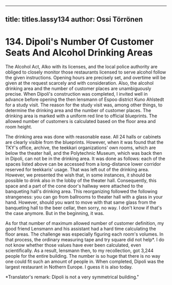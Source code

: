 
---

title: titles.lassy134
author: Ossi Törrönen
---


    
# 134. Dipoli's Number Of Customer Seats And Alcohol Drinking Areas

The Alcohol Act, Alko with its licenses, and the local police authority are obliged to closely monitor those restaurants licensed to serve alcohol follow the given instructions. Opening hours are precisely set, and overtime will be given at the request scarcely and with consideration. Also, the alcohol drinking area and the number of customer places are unambiguously precise. When Dipoli's construction was completed, I invited well in advance before opening the then lensmann of Espoo district Kuno Ahlstedt for a study visit. The reason for the study visit was, among other things, to determine the drinking area and the number of customer places. The drinking area is marked with a uniform red line to official blueprints. The allowed number of customers is calculated based on the floor area and room height.

The drinking area was done with reasonable ease. All 24 halls or cabinets are clearly visible from the blueprints. However, when it was found that the TKY's office, archive, the teekkari organizations' own rooms, which are below the theater hall, and the Polytechnic Museum, which was back then in Dipoli, can not be in the drinking area. It was done as follows: each of the spaces listed above can be accessed from a long-distance lower corridor reserved for teekkaris' usage. That was left out of the drinking area. However, we presented the wish that, in some instances, it should be possible to drink also in the lobby of the theater hall.
Consequently, this space and a part of the cone door's hallway were attached to the banqueting hall's drinking area. This reorganizing followed the following strangeness: you can go from ballrooms to theater hall with a glass in your hand. However, should you want to move with that same glass from the banqueting hall to the beer cellar, then sorry, no way. I  don't know if that's the case anymore. But in the beginning, it was.

As for that number of maximum allowed number of customer definition, my good friend Lensmann and his assistant had a hard time calculating the floor areas. The challenge was especially figuring each room's volumes. In that process, the ordinary measuring tape and try square did not help\*. I do not know whether those values have ever been calculated, even scientifically. As a result, lensmann then, to my recollection, got 3,244 people for the entire building. The number is so huge that there is no way one could fit such an amount of people in. When completed, Dipoli was the largest restaurant in Nothern Europe. I guess it is also today.

\*Translator's remark: Dipoli is not a very symmetrical building."
